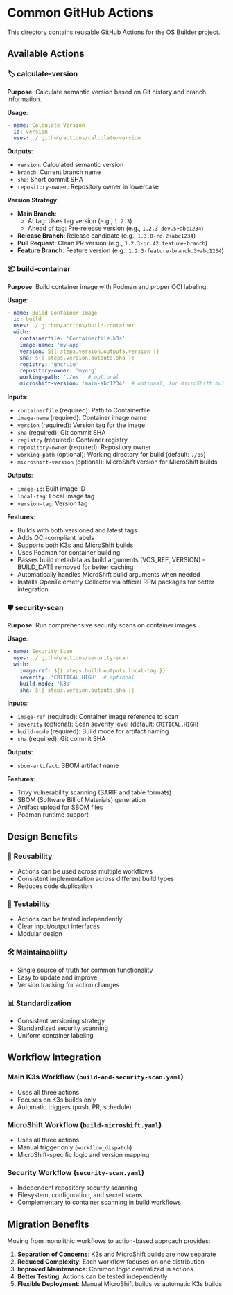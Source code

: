 # Common GitHub Actions

This directory contains reusable GitHub Actions for the OS Builder project.

## Available Actions

### 🏷️ calculate-version

**Purpose**: Calculate semantic version based on Git history and branch information.

**Usage**:
```yaml
- name: Calculate Version
  id: version
  uses: ./.github/actions/calculate-version
```

**Outputs**:
- `version`: Calculated semantic version
- `branch`: Current branch name
- `sha`: Short commit SHA
- `repository-owner`: Repository owner in lowercase

**Version Strategy**:
- **Main Branch**: 
  - At tag: Uses tag version (e.g., `1.2.3`)
  - Ahead of tag: Pre-release version (e.g., `1.2.3-dev.5+abc1234`)
- **Release Branch**: Release candidate (e.g., `1.3.0-rc.2+abc1234`)
- **Pull Request**: Clean PR version (e.g., `1.2.3-pr.42.feature-branch`)
- **Feature Branch**: Feature version (e.g., `1.2.3-feature-branch.3+abc1234`)

### 📦 build-container

**Purpose**: Build container image with Podman and proper OCI labeling.

**Usage**:
```yaml
- name: Build Container Image
  id: build
  uses: ./.github/actions/build-container
  with:
    containerfile: 'Containerfile.k3s'
    image-name: 'my-app'
    version: ${{ steps.version.outputs.version }}
    sha: ${{ steps.version.outputs.sha }}
    registry: 'ghcr.io'
    repository-owner: 'myorg'
    working-path: './os'  # optional
    microshift-version: 'main-abc1234'  # optional, for MicroShift builds
```

**Inputs**:
- `containerfile` (required): Path to Containerfile
- `image-name` (required): Container image name
- `version` (required): Version tag for the image
- `sha` (required): Git commit SHA
- `registry` (required): Container registry
- `repository-owner` (required): Repository owner
- `working-path` (optional): Working directory for build (default: `./os`)
- `microshift-version` (optional): MicroShift version for MicroShift builds

**Outputs**:
- `image-id`: Built image ID
- `local-tag`: Local image tag
- `version-tag`: Version tag

**Features**:
- Builds with both versioned and latest tags
- Adds OCI-compliant labels
- Supports both K3s and MicroShift builds
- Uses Podman for container building
- Passes build metadata as build arguments (VCS_REF, VERSION) - BUILD_DATE removed for better caching
- Automatically handles MicroShift build arguments when needed
- Installs OpenTelemetry Collector via official RPM packages for better integration

### 🛡️ security-scan

**Purpose**: Run comprehensive security scans on container images.

**Usage**:
```yaml
- name: Security Scan
  uses: ./.github/actions/security-scan
  with:
    image-ref: ${{ steps.build.outputs.local-tag }}
    severity: 'CRITICAL,HIGH'  # optional
    build-mode: 'k3s'
    sha: ${{ steps.version.outputs.sha }}
```

**Inputs**:
- `image-ref` (required): Container image reference to scan
- `severity` (optional): Scan severity level (default: `CRITICAL,HIGH`)
- `build-mode` (required): Build mode for artifact naming
- `sha` (required): Git commit SHA

**Outputs**:
- `sbom-artifact`: SBOM artifact name

**Features**:
- Trivy vulnerability scanning (SARIF and table formats)
- SBOM (Software Bill of Materials) generation
- Artifact upload for SBOM files
- Podman runtime support

## Design Benefits

### 🔄 Reusability
- Actions can be used across multiple workflows
- Consistent implementation across different build types
- Reduces code duplication

### 🧪 Testability
- Actions can be tested independently
- Clear input/output interfaces
- Modular design

### 🛠️ Maintainability
- Single source of truth for common functionality
- Easy to update and improve
- Version tracking for action changes

### 📊 Standardization
- Consistent versioning strategy
- Standardized security scanning
- Uniform container labeling

## Workflow Integration

### Main K3s Workflow (`build-and-security-scan.yaml`)
- Uses all three actions
- Focuses on K3s builds only
- Automatic triggers (push, PR, schedule)

### MicroShift Workflow (`build-microshift.yaml`)
- Uses all three actions
- Manual trigger only (`workflow_dispatch`)
- MicroShift-specific logic and version mapping

### Security Workflow (`security-scan.yaml`)
- Independent repository security scanning
- Filesystem, configuration, and secret scans
- Complementary to container scanning in build workflows

## Migration Benefits

Moving from monolithic workflows to action-based approach provides:

1. **Separation of Concerns**: K3s and MicroShift builds are now separate
2. **Reduced Complexity**: Each workflow focuses on one distribution
3. **Improved Maintenance**: Common logic centralized in actions
4. **Better Testing**: Actions can be tested independently
5. **Flexible Deployment**: Manual MicroShift builds vs automatic K3s builds 